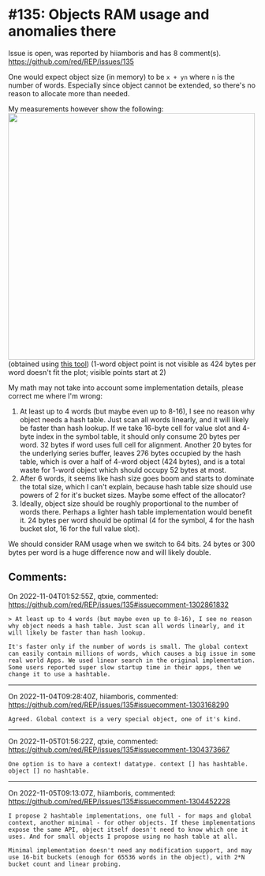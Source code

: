 
#135: Objects RAM usage and anomalies there
================================================================================
Issue is open, was reported by hiiamboris and has 8 comment(s).
<https://github.com/red/REP/issues/135>

One would expect object size (in memory) to be `x + yn` where `n` is the number of words. Especially since object cannot be extended, so there's no reason to allocate more than needed.

My measurements however show the following:
<img width=500 src=https://i.gyazo.com/eba6e30fddfe164ddc8b47d1b9da0a61.png></img>
(obtained using [this tool](https://gist.github.com/hiiamboris/bbc22716bf7e9fdb9f661d664b293559))
(1-word object point is not visible as 424 bytes per word doesn't fit the plot; visible points start at 2)

My math may not take into account some implementation details, please correct me where I'm wrong:
1. At least up to 4 words (but maybe even up to 8-16), I see no reason why object needs a hash table. Just scan all words linearly, and it will likely be faster than hash lookup. If we take 16-byte cell for value slot and 4-byte index in the symbol table, it should only consume 20 bytes per word. 32 bytes if word uses full cell for alignment. Another 20 bytes for the underlying series buffer, leaves 276 bytes occupied by the hash table, which is over a half of 4-word object (424 bytes), and is a total waste for 1-word object which should occupy 52 bytes at most.
2. After 6 words, it seems like hash size goes boom and starts to dominate the total size, which I can't explain, because hash table size should use powers of 2 for it's bucket sizes. Maybe some effect of the allocator?
3. Ideally, object size should be roughly proportional to the number of words there. Perhaps a lighter hash table implementation would benefit it. 24 bytes per word should be optimal (4 for the symbol, 4 for the hash bucket slot, 16 for the full value slot).

We should consider RAM usage when we switch to 64 bits. 24 bytes or 300 bytes per word is a huge difference now and will likely double.



Comments:
--------------------------------------------------------------------------------

On 2022-11-04T01:52:55Z, qtxie, commented:
<https://github.com/red/REP/issues/135#issuecomment-1302861832>

    > At least up to 4 words (but maybe even up to 8-16), I see no reason why object needs a hash table. Just scan all words linearly, and it will likely be faster than hash lookup.
    
    It's faster only if the number of words is small. The global context can easily contain millions of words, which causes a big issue in some real world Apps. We used linear search in the original implementation. Some users reported super slow startup time in their apps, then we change it to use a hashtable.

--------------------------------------------------------------------------------

On 2022-11-04T09:28:40Z, hiiamboris, commented:
<https://github.com/red/REP/issues/135#issuecomment-1303168290>

    Agreed. Global context is a very special object, one of it's kind.

--------------------------------------------------------------------------------

On 2022-11-05T01:56:22Z, qtxie, commented:
<https://github.com/red/REP/issues/135#issuecomment-1304373667>

    One option is to have a context! datatype. context [] has hashtable. object [] no hashtable.

--------------------------------------------------------------------------------

On 2022-11-05T09:13:07Z, hiiamboris, commented:
<https://github.com/red/REP/issues/135#issuecomment-1304452228>

    I propose 2 hashtable implementations, one full - for maps and global context, another minimal - for other objects. If these implementations expose the same API, object itself doesn't need to know which one it uses. And for small objects I propose using no hash table at all.
    
    Minimal implementation doesn't need any modification support, and may use 16-bit buckets (enough for 65536 words in the object), with 2*N bucket count and linear probing.

